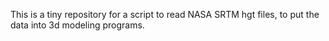 This is a tiny repository for a script to read NASA SRTM hgt files, to put the
data into 3d modeling programs.

